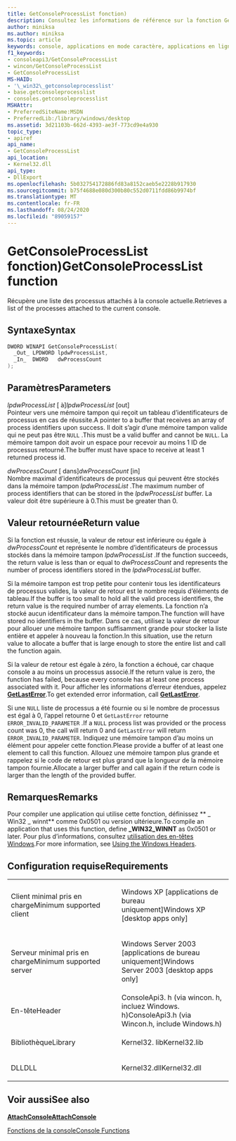 ```yaml
---
title: GetConsoleProcessList fonction)
description: Consultez les informations de référence sur la fonction GetConsoleProcessList, qui récupère une liste des processus attachés à la console actuelle.
author: miniksa
ms.author: miniksa
ms.topic: article
keywords: console, applications en mode caractère, applications en ligne de commande, applications Terminal Server, API de console
f1_keywords:
- consoleapi3/GetConsoleProcessList
- wincon/GetConsoleProcessList
- GetConsoleProcessList
MS-HAID:
- '\_win32\_getconsoleprocesslist'
- base.getconsoleprocesslist
- consoles.getconsoleprocesslist
MSHAttr:
- PreferredSiteName:MSDN
- PreferredLib:/library/windows/desktop
ms.assetid: 3d21103b-662d-4393-ae3f-773cd9e4a930
topic_type:
- apiref
api_name:
- GetConsoleProcessList
api_location:
- Kernel32.dll
api_type:
- DllExport
ms.openlocfilehash: 5b032754172886fd83a8152caeb5e2228b917930
ms.sourcegitcommit: b75f4688e080d300b80c552d0711fdd86b9974bf
ms.translationtype: MT
ms.contentlocale: fr-FR
ms.lasthandoff: 08/24/2020
ms.locfileid: "89059157"
---
```

# <a name="getconsoleprocesslist-function"></a><span data-ttu-id="bc738-104">GetConsoleProcessList fonction)</span><span class="sxs-lookup"><span data-stu-id="bc738-104">GetConsoleProcessList function</span></span>


<span data-ttu-id="bc738-105">Récupère une liste des processus attachés à la console actuelle.</span><span class="sxs-lookup"><span data-stu-id="bc738-105">Retrieves a list of the processes attached to the current console.</span></span>

<a name="syntax"></a><span data-ttu-id="bc738-106">Syntaxe</span><span class="sxs-lookup"><span data-stu-id="bc738-106">Syntax</span></span>
------

```C
DWORD WINAPI GetConsoleProcessList(
  _Out_ LPDWORD lpdwProcessList,
  _In_  DWORD   dwProcessCount
);
```

<a name="parameters"></a><span data-ttu-id="bc738-107">Paramètres</span><span class="sxs-lookup"><span data-stu-id="bc738-107">Parameters</span></span>
----------

<span data-ttu-id="bc738-108">*lpdwProcessList* \[ à\]</span><span class="sxs-lookup"><span data-stu-id="bc738-108">*lpdwProcessList* \[out\]</span></span>  
<span data-ttu-id="bc738-109">Pointeur vers une mémoire tampon qui reçoit un tableau d’identificateurs de processus en cas de réussite.</span><span class="sxs-lookup"><span data-stu-id="bc738-109">A pointer to a buffer that receives an array of process identifiers upon success.</span></span> <span data-ttu-id="bc738-110">Il doit s’agir d’une mémoire tampon valide qui ne peut pas être `NULL` .</span><span class="sxs-lookup"><span data-stu-id="bc738-110">This must be a valid buffer and cannot be `NULL`.</span></span> <span data-ttu-id="bc738-111">La mémoire tampon doit avoir un espace pour recevoir au moins 1 ID de processus retourné.</span><span class="sxs-lookup"><span data-stu-id="bc738-111">The buffer must have space to receive at least 1 returned process id.</span></span>

<span data-ttu-id="bc738-112">*dwProcessCount* \[ dans\]</span><span class="sxs-lookup"><span data-stu-id="bc738-112">*dwProcessCount* \[in\]</span></span>  
<span data-ttu-id="bc738-113">Nombre maximal d’identificateurs de processus qui peuvent être stockés dans la mémoire tampon *lpdwProcessList* .</span><span class="sxs-lookup"><span data-stu-id="bc738-113">The maximum number of process identifiers that can be stored in the *lpdwProcessList* buffer.</span></span> <span data-ttu-id="bc738-114">La valeur doit être supérieure à 0.</span><span class="sxs-lookup"><span data-stu-id="bc738-114">This must be greater than 0.</span></span>

<a name="return-value"></a><span data-ttu-id="bc738-115">Valeur retournée</span><span class="sxs-lookup"><span data-stu-id="bc738-115">Return value</span></span>
------------

<span data-ttu-id="bc738-116">Si la fonction est réussie, la valeur de retour est inférieure ou égale à *dwProcessCount* et représente le nombre d’identificateurs de processus stockés dans la mémoire tampon *lpdwProcessList* .</span><span class="sxs-lookup"><span data-stu-id="bc738-116">If the function succeeds, the return value is less than or equal to *dwProcessCount* and represents the number of process identifiers stored in the *lpdwProcessList* buffer.</span></span>

<span data-ttu-id="bc738-117">Si la mémoire tampon est trop petite pour contenir tous les identificateurs de processus valides, la valeur de retour est le nombre requis d’éléments de tableau.</span><span class="sxs-lookup"><span data-stu-id="bc738-117">If the buffer is too small to hold all the valid process identifiers, the return value is the required number of array elements.</span></span> <span data-ttu-id="bc738-118">La fonction n’a stocké aucun identificateur dans la mémoire tampon.</span><span class="sxs-lookup"><span data-stu-id="bc738-118">The function will have stored no identifiers in the buffer.</span></span> <span data-ttu-id="bc738-119">Dans ce cas, utilisez la valeur de retour pour allouer une mémoire tampon suffisamment grande pour stocker la liste entière et appeler à nouveau la fonction.</span><span class="sxs-lookup"><span data-stu-id="bc738-119">In this situation, use the return value to allocate a buffer that is large enough to store the entire list and call the function again.</span></span>

<span data-ttu-id="bc738-120">Si la valeur de retour est égale à zéro, la fonction a échoué, car chaque console a au moins un processus associé.</span><span class="sxs-lookup"><span data-stu-id="bc738-120">If the return value is zero, the function has failed, because every console has at least one process associated with it.</span></span> <span data-ttu-id="bc738-121">Pour afficher les informations d’erreur étendues, appelez [**GetLastError**](https://msdn.microsoft.com/library/windows/desktop/ms679360).</span><span class="sxs-lookup"><span data-stu-id="bc738-121">To get extended error information, call [**GetLastError**](https://msdn.microsoft.com/library/windows/desktop/ms679360).</span></span>

<span data-ttu-id="bc738-122">Si une `NULL` liste de processus a été fournie ou si le nombre de processus est égal à 0, l’appel retourne 0 et `GetLastError` retourne `ERROR_INVALID_PARAMETER` .</span><span class="sxs-lookup"><span data-stu-id="bc738-122">If a `NULL` process list was provided or the process count was 0, the call will return 0 and `GetLastError` will return `ERROR_INVALID_PARAMETER`.</span></span> <span data-ttu-id="bc738-123">Indiquez une mémoire tampon d’au moins un élément pour appeler cette fonction.</span><span class="sxs-lookup"><span data-stu-id="bc738-123">Please provide a buffer of at least one element to call this function.</span></span> <span data-ttu-id="bc738-124">Allouez une mémoire tampon plus grande et rappelez si le code de retour est plus grand que la longueur de la mémoire tampon fournie.</span><span class="sxs-lookup"><span data-stu-id="bc738-124">Allocate a larger buffer and call again if the return code is larger than the length of the provided buffer.</span></span>

<a name="remarks"></a><span data-ttu-id="bc738-125">Remarques</span><span class="sxs-lookup"><span data-stu-id="bc738-125">Remarks</span></span>
-------

<span data-ttu-id="bc738-126">Pour compiler une application qui utilise cette fonction, définissez \*\* \_ Win32 \_ winnt\*\* comme 0x0501 ou version ultérieure.</span><span class="sxs-lookup"><span data-stu-id="bc738-126">To compile an application that uses this function, define **\_WIN32\_WINNT** as 0x0501 or later.</span></span> <span data-ttu-id="bc738-127">Pour plus d’informations, consultez [utilisation des en-têtes Windows](https://msdn.microsoft.com/library/windows/desktop/aa383745).</span><span class="sxs-lookup"><span data-stu-id="bc738-127">For more information, see [Using the Windows Headers](https://msdn.microsoft.com/library/windows/desktop/aa383745).</span></span>

<a name="requirements"></a><span data-ttu-id="bc738-128">Configuration requise</span><span class="sxs-lookup"><span data-stu-id="bc738-128">Requirements</span></span>
------------

<table>
<colgroup>
<col width="50%" />
<col width="50%" />
</colgroup>
<tbody>
<tr class="odd">
<td><p><span data-ttu-id="bc738-129">Client minimal pris en charge</span><span class="sxs-lookup"><span data-stu-id="bc738-129">Minimum supported client</span></span></p></td>
<td><p><span data-ttu-id="bc738-130">Windows XP [applications de bureau uniquement]</span><span class="sxs-lookup"><span data-stu-id="bc738-130">Windows XP [desktop apps only]</span></span></p></td>
</tr>
<tr class="even">
<td><p><span data-ttu-id="bc738-131">Serveur minimal pris en charge</span><span class="sxs-lookup"><span data-stu-id="bc738-131">Minimum supported server</span></span></p></td>
<td><p><span data-ttu-id="bc738-132">Windows Server 2003 [applications de bureau uniquement]</span><span class="sxs-lookup"><span data-stu-id="bc738-132">Windows Server 2003 [desktop apps only]</span></span></p></td>
</tr>
<tr class="odd">
<td><p><span data-ttu-id="bc738-133">En-tête</span><span class="sxs-lookup"><span data-stu-id="bc738-133">Header</span></span></p></td>
<td><span data-ttu-id="bc738-134">ConsoleApi3. h (via wincon. h, incluez Windows. h)</span><span class="sxs-lookup"><span data-stu-id="bc738-134">ConsoleApi3.h (via Wincon.h, include Windows.h)</span></span></td>
</tr>
<tr class="even">
<td><p><span data-ttu-id="bc738-135">Bibliothèque</span><span class="sxs-lookup"><span data-stu-id="bc738-135">Library</span></span></p></td>
<td><span data-ttu-id="bc738-136">Kernel32. lib</span><span class="sxs-lookup"><span data-stu-id="bc738-136">Kernel32.lib</span></span></td>
</tr>
<tr class="odd">
<td><p><span data-ttu-id="bc738-137">DLL</span><span class="sxs-lookup"><span data-stu-id="bc738-137">DLL</span></span></p></td>
<td><span data-ttu-id="bc738-138">Kernel32.dll</span><span class="sxs-lookup"><span data-stu-id="bc738-138">Kernel32.dll</span></span></td>
</tr>
<tr class="even">
</tr>
<tr class="odd">
</tr>
<tr class="even">
</tr>
</tbody>
</table>

## <a name="span-idsee_alsospansee-also"></a><span data-ttu-id="bc738-139"><span id="see_also"></span>Voir aussi</span><span class="sxs-lookup"><span data-stu-id="bc738-139"><span id="see_also"></span>See also</span></span>


[<span data-ttu-id="bc738-140">**AttachConsole**</span><span class="sxs-lookup"><span data-stu-id="bc738-140">**AttachConsole**</span></span>](attachconsole.md)

[<span data-ttu-id="bc738-141">Fonctions de la console</span><span class="sxs-lookup"><span data-stu-id="bc738-141">Console Functions</span></span>](console-functions.md)

 

 





